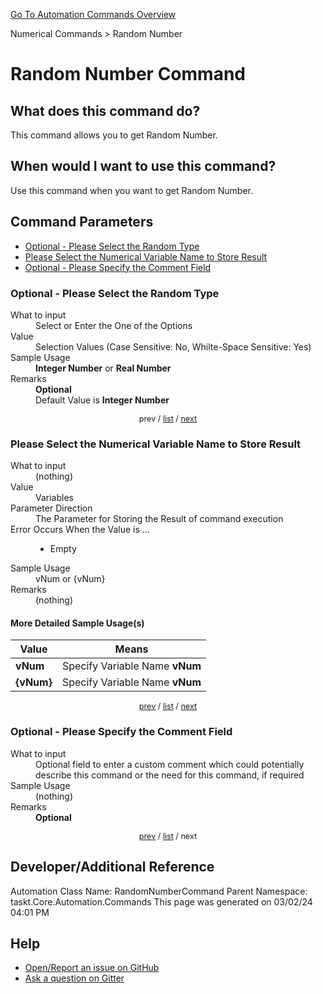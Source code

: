 <!--TITLE: Random Number Command -->
<!-- SUBTITLE: a command in the Numerical Commands group. -->
[Go To Automation Commands Overview](/automation-commands.md)


Numerical Commands &gt; Random Number


# Random Number Command


## What does this command do?
This command allows you to get Random Number.


## When would I want to use this command?
Use this command when you want to get Random Number.


<a id="param_list"></a>
## Command Parameters
- [Optional - Please Select the Random Type](#param_0)
- [Please Select the Numerical Variable Name to Store Result](#param_1)
- [Optional - Please Specify the Comment Field](#param_2)


<a id="param_0"></a>
### Optional - Please Select the Random Type


<dl>
<dt>What to input</dt><dd>Select or Enter the One of the Options</dd>
<dt>Value</dt><dd>Selection Values (Case Sensitive: No, Whilte-Space Sensitive: Yes)</dd>
<dt>Sample Usage</dt><dd><strong>Integer Number</strong> or  <strong>Real Number</strong></dd>
<dt>Remarks</dt><dd><strong>Optional</strong><br>Default Value is <strong>Integer Number</strong></dd>
</dl>




<div style="font-size: 90%; text-align: center">


prev / [list](#param_list) / [next](#param_1)


</div>


<a id="param_1"></a>
### Please Select the Numerical Variable Name to Store Result


<dl>
<dt>What to input</dt><dd>(nothing)</dd>
<dt>Value</dt><dd>Variables</dd>
<dt>Parameter Direction</dt><dd>The Parameter for Storing the Result of command execution</dd>
<dt>Error Occurs When the Value is ...</dt><dd><ul>
<li>Empty</li>
</ul></dd>
<dt>Sample Usage</dt><dd>vNum or {vNum}</dd>
<dt>Remarks</dt><dd>(nothing)</dd>
</dl>




#### More Detailed Sample Usage(s)
| Value | Means |
|---|---|
| <strong>vNum</strong> | Specify Variable Name **vNum** |
| <strong>{vNum}</strong> | Specify Variable Name **vNum** |


<div style="font-size: 90%; text-align: center">


[prev](#param_1) / [list](#param_list) / [next](#param_2)


</div>


<a id="param_2"></a>
### Optional - Please Specify the Comment Field


<dl>
<dt>What to input</dt><dd>Optional field to enter a custom comment which could potentially describe this command or the need for this command, if required</dd>
<dt>Sample Usage</dt><dd>(nothing)</dd>
<dt>Remarks</dt><dd><strong>Optional</strong><br></dd>
</dl>




<div style="font-size: 90%; text-align: center">


[prev](#param_2) / [list](#param_list) / next


</div>


## Developer/Additional Reference
Automation Class Name: RandomNumberCommand
Parent Namespace: taskt.Core.Automation.Commands
This page was generated on 03/02/24 04:01 PM


## Help
- [Open/Report an issue on GitHub](https://github.com/rcktrncn/taskt/issues/new)
- [Ask a question on Gitter](https://gitter.im/taskt-rpa/Lobby)
